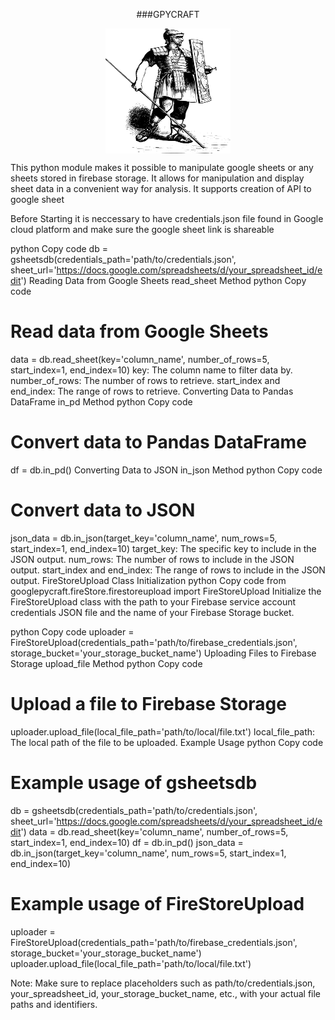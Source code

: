 <p align="center"> ###GPYCRAFT</p>




<p align="center">
    <img src="https://raw.githubusercontent.com/Fru404/Web/main/1497441839.svg" alt="SVG" style="width: 200px; height: 200px; display: block; margin: 0 auto;">
</p>


This python module makes it possible to manipulate google sheets or any sheets stored in firebase storage. It allows for manipulation and display sheet data in a convenient way for analysis. It supports creation of API to google sheet

Before Starting it is neccessary to have credentials.json file found in Google cloud platform and make sure the google sheet link is shareable



python
Copy code
db = gsheetsdb(credentials_path='path/to/credentials.json', sheet_url='https://docs.google.com/spreadsheets/d/your_spreadsheet_id/edit')
Reading Data from Google Sheets
read_sheet Method
python
Copy code
# Read data from Google Sheets
data = db.read_sheet(key='column_name', number_of_rows=5, start_index=1, end_index=10)
key: The column name to filter data by.
number_of_rows: The number of rows to retrieve.
start_index and end_index: The range of rows to retrieve.
Converting Data to Pandas DataFrame
in_pd Method
python
Copy code
# Convert data to Pandas DataFrame
df = db.in_pd()
Converting Data to JSON
in_json Method
python
Copy code
# Convert data to JSON
json_data = db.in_json(target_key='column_name', num_rows=5, start_index=1, end_index=10)
target_key: The specific key to include in the JSON output.
num_rows: The number of rows to include in the JSON output.
start_index and end_index: The range of rows to include in the JSON output.
FireStoreUpload Class
Initialization
python
Copy code
from googlepycraft.fireStore.firestoreupload import FireStoreUpload
Initialize the FireStoreUpload class with the path to your Firebase service account credentials JSON file and the name of your Firebase Storage bucket.

python
Copy code
uploader = FireStoreUpload(credentials_path='path/to/firebase_credentials.json', storage_bucket='your_storage_bucket_name')
Uploading Files to Firebase Storage
upload_file Method
python
Copy code
# Upload a file to Firebase Storage
uploader.upload_file(local_file_path='path/to/local/file.txt')
local_file_path: The local path of the file to be uploaded.
Example Usage
python
Copy code
# Example usage of gsheetsdb
db = gsheetsdb(credentials_path='path/to/credentials.json', sheet_url='https://docs.google.com/spreadsheets/d/your_spreadsheet_id/edit')
data = db.read_sheet(key='column_name', number_of_rows=5, start_index=1, end_index=10)
df = db.in_pd()
json_data = db.in_json(target_key='column_name', num_rows=5, start_index=1, end_index=10)

# Example usage of FireStoreUpload
uploader = FireStoreUpload(credentials_path='path/to/firebase_credentials.json', storage_bucket='your_storage_bucket_name')
uploader.upload_file(local_file_path='path/to/local/file.txt')

Note: Make sure to replace placeholders such as path/to/credentials.json, your_spreadsheet_id, your_storage_bucket_name, etc., with your actual file paths and identifiers.
